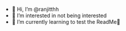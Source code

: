 - 👋 Hi, I’m @ranjitthh
- 👀 I’m interested in not being interested
- 🌱 I’m currently learning to test the ReadMe🌝
<!---
ranjitthh/ranjitthh is a ✨ special ✨ repository because its `README.md` (this file) appears on your GitHub profile.
You can click the Preview link to take a look at your changes.
--->
